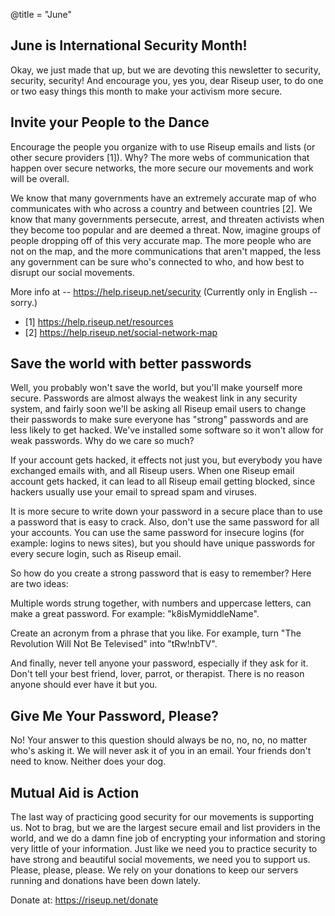 @title = "June"

## June is International Security Month!

Okay, we just made that up, but we are devoting this newsletter to security, security, security! And encourage you, yes you, dear Riseup user, to do one or two easy things this month to make your activism more secure.

## Invite your People to the Dance

Encourage the people you organize with to use Riseup emails and lists (or other secure providers \[1\]). Why? The more webs of communication that happen over secure networks, the more secure our movements and work will be overall.

We know that many governments have an extremely accurate map of who communicates with who across a country and between countries \[2\]. We know that many governments persecute, arrest, and threaten activists when they become too popular and are deemed a threat. Now, imagine groups of people dropping off of this very accurate map. The more people who are not on the map, and the more communications that aren't mapped, the less any government can be sure who's connected to who, and how best to disrupt our social movements.

More info at -- https://help.riseup.net/security
(Currently only in English -- sorry.)

* \[1\] https://help.riseup.net/resources
* \[2\] https://help.riseup.net/social-network-map

## Save the world with better passwords

Well, you probably won't save the world, but you'll make yourself more secure. Passwords are almost always the weakest link in any security system, and fairly soon we'll be asking all Riseup email users to change their passwords to make sure everyone has "strong" passwords and are less likely to get hacked. We've installed some software so it won't allow for weak passwords. Why do we care so much?

If your account gets hacked, it effects not just you, but everybody you have exchanged emails with, and all Riseup users. When one Riseup email account gets hacked, it can lead to all Riseup email getting blocked, since hackers usually use your email to spread spam and viruses.

It is more secure to write down your password in a secure place than to use a password that is easy to crack. Also, don't use the same password for all your accounts. You can use the same password for insecure logins (for example: logins to news sites), but you should have unique passwords for every secure login, such as Riseup email.

So how do you create a strong password that is easy to remember? Here are two ideas:

Multiple words strung together, with numbers and uppercase letters, can make a great password. For example: "k8isMymiddleName".

Create an acronym from a phrase that you like. For example, turn "The Revolution Will Not Be Televised" into "tRw!nbTV".

And finally, never tell anyone your password, especially if they ask for it. Don't tell your best friend, lover, parrot, or therapist. There is no reason anyone should ever have it but you.

## Give Me Your Password, Please?

No! Your answer to this question should always be no, no, no, no matter who's asking it. We will never ask it of you in an email. Your friends don't need to know. Neither does your dog.

## Mutual Aid is Action

The last way of practicing good security for our movements is supporting us. Not to brag, but we are the largest secure email and list providers in the world, and we do a damn fine job of encrypting your information and storing very little of your information. Just like we need you to practice security to have strong and beautiful social movements, we need you to support us. Please, please, please. We rely on your donations to keep our servers running and donations have been down lately.

Donate at: https://riseup.net/donate